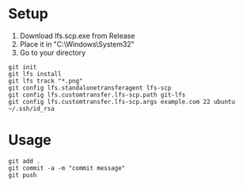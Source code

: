 # Setup
1. Download lfs.scp.exe from Release
2. Place it in "C:\Windows\System32"
3. Go to your directory
```console
git init
git lfs install
git lfs track "*.png"
git config lfs.standalonetransferagent lfs-scp
git config lfs.customtransfer.lfs-scp.path git-lfs
git config lfs.customtransfer.lfs-scp.args example.com 22 ubuntu ~/.ssh/id_rsa
```

# Usage

```console
git add .
git commit -a -m "commit message"
git push
```

